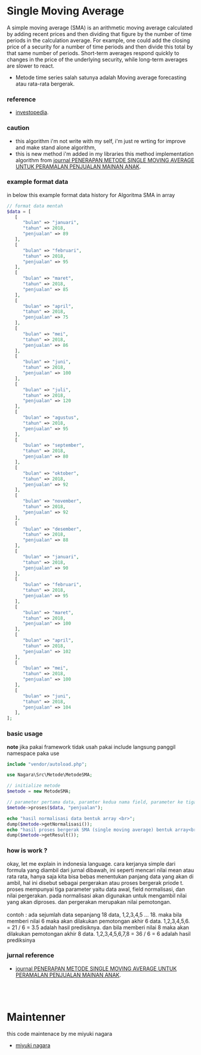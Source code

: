 # Single Moving Average
A simple moving average (SMA) is an arithmetic moving average calculated by adding recent prices and then dividing that figure by the number of time periods in the calculation average. For example, one could add the closing price of a security for a number of time periods and then divide this total by that same number of periods. Short-term averages respond quickly to changes in the price of the underlying security, while long-term averages are slower to react.

- Metode time series salah satunya adalah Moving average forecasting atau rata-rata bergerak.

### reference
- [investopedia](https://www.investopedia.com/terms/s/sma.asp).


### caution
- this algorithm i'm not write with my self, i'm just re wrting for improve and make stand alone algorithm,
- this is new method i'm added in my libraries this method implementation algorithm from [journal PENERAPAN METODE SINGLE MOVING AVERAGE UNTUK PERAMALAN PENJUALAN MAINAN ANAK](https://ejurnal.dipanegara.ac.id/index.php/sensitif/article/download/552/485/). 



### example format data
in below this example format data history for Algoritma SMA in array
```php
// format data mentah
$data = [
   [
      "bulan" => "januari",
      "tahun" => 2018,
      "penjualan" => 89
   ],
   [
      "bulan" => "februari",
      "tahun" => 2018,
      "penjualan" => 95
   ],
   [
      "bulan" => "maret",
      "tahun" => 2018,
      "penjualan" => 85
   ],
   [
      "bulan" => "april",
      "tahun" => 2018,
      "penjualan" => 75
   ],
   [
      "bulan" => "mei",
      "tahun" => 2018,
      "penjualan" => 86
   ],
   [
      "bulan" => "juni",
      "tahun" => 2018,
      "penjualan" => 100
   ],
   [
      "bulan" => "juli",
      "tahun" => 2018,
      "penjualan" => 120
   ],
   [
      "bulan" => "agustus",
      "tahun" => 2018,
      "penjualan" => 95
   ],
   [
      "bulan" => "september",
      "tahun" => 2018,
      "penjualan" => 80
   ],
   [
      "bulan" => "oktober",
      "tahun" => 2018,
      "penjualan" => 92
   ],
   [
      "bulan" => "november",
      "tahun" => 2018,
      "penjualan" => 92
   ],
   [
      "bulan" => "desember",
      "tahun" => 2018,
      "penjualan" => 88
   ],
   [
      "bulan" => "januari",
      "tahun" => 2018,
      "penjualan" => 90
   ],
   [
      "bulan" => "februari",
      "tahun" => 2018,
      "penjualan" => 95
   ],
   [
      "bulan" => "maret",
      "tahun" => 2018,
      "penjualan" => 100
   ],
   [
      "bulan" => "april",
      "tahun" => 2018,
      "penjualan" => 102
   ],
   [
      "bulan" => "mei",
      "tahun" => 2018,
      "penjualan" => 100
   ],
   [
      "bulan" => "juni",
      "tahun" => 2018,
      "penjualan" => 104
   ],
];
```

### basic usage

**note** jika pakai framework tidak usah pakai include langsung panggil namespace paka use

```php
include "vendor/autoload.php"; 

use Nagara\Src\Metode\MetodeSMA;

// initialize metode
$metode = new MetodeSMA;

// parameter pertama data, paramter kedua nama field, parameter ke tiga rata bergerak default value 6.
$metode->proses($data, "penjualan");

echo "hasil normalisasi data bentuk array <br>";
dump($metode->getNormalisasi());
echo "hasil proses bergerak SMA (single moving average) bentuk array<br>";
dump($metode->getResult());
```
### how is work ?
okay, let me explain in indonesia language.
cara kerjanya simple dari formula yang diambil dari jurnal dibawah, ini seperti mencari nilai mean atau rata rata, hanya saja kita bisa bebas menentukan panjang data yang akan di ambil, hal ini disebut sebagai pergerakan atau proses bergerak priode t. proses mempunyai tiga parameter yaitu data awal, field normalisasi, dan nilai pergerakan. pada normalisasi akan digunakan untuk mengambil nilai yang akan diproses. dan pergerakan merupakan nilai pemotongan.
<br>
<br>
contoh : ada sejumlah data sepanjang 18 data, 1,2,3,4,5 ... 18. maka bila memberi nilai 6 maka akan dilakukan pemotongan akhir 6 data. 1,2,3,4,5,6. = 21 / 6 = 3.5 adalah hasil predisiknya. dan bila memberi nilai 8 maka akan dilakukan pemotongan akhir 8 data. 1,2,3,4,5,6,7,8 = 36 / 6 = 6 adalah hasil prediksinya

### jurnal reference
- [journal PENERAPAN METODE SINGLE MOVING AVERAGE UNTUK PERAMALAN PENJUALAN MAINAN ANAK](https://ejurnal.dipanegara.ac.id/index.php/sensitif/article/download/552/485/).

<br>
<br>

# Maintenner
this code maintenace by me miyuki nagara

- [miyuki nagara](https://github.com/naagaraa/)